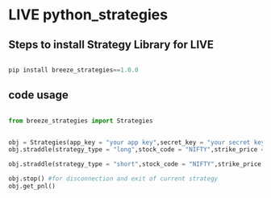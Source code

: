 # LIVE  python_strategies

## Steps to install Strategy Library for LIVE


```python

pip install breeze_strategies==1.0.0

```


## code usage

```python

from breeze_strategies import Strategies


obj = Strategies(app_key = "your app key",secret_key = "your secret key",api_session = "your api session",max_profit = "your max profit",max_loss = "your max loss")
obj.straddle(strategy_type = "long",stock_code = "NIFTY",strike_price = "18700",qty = "50",expiry_date = "2023-06-15T06:00:00.000Z")

obj.straddle(strategy_type = "short",stock_code = "NIFTY",strike_price = "18700",qty = "50",expiry_date = "2023-06-15T06:00:00.000Z")

obj.stop() #for disconnection and exit of current strategy
obj.get_pnl()

```

